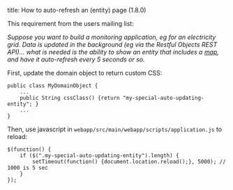title: How to auto-refresh an (entity) page (1.8.0)

This requirement from the users mailing list:

_Suppose you want to build a monitoring application, eg for an electricity grid.  Data is updated in the background (eg via the
Restful Objects REST API)... what is needed is the ability to show an entity that includes a [map](http://github.com/isisaddons/isis-wicket-gmap3), and have it auto-refresh every 5 seconds or so._

First, update the domain object to return custom CSS:

    public class MyDomainObject {
        ...
        public String cssClass() {return "my-special-auto-updating-entity"; }
        ...
    }

Then, use javascript in `webapp/src/main/webapp/scripts/application.js` to reload:

    $(function() {
        if ($(".my-special-auto-updating-entity").length) {
            setTimeout(function() {document.location.reload();}, 5000); // 1000 is 5 sec
        }
    });

